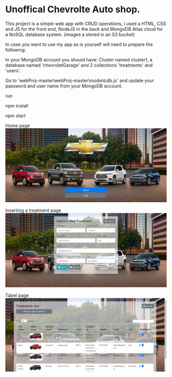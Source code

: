 # Unoffical Chevrolte Auto shop.
This project is a simple web app with CRUD operations,
i used a HTML, CSS and JS for the front end, NodeJS in the back and MongoDB Atlas cloud for a NoSQL database system.
(images a stored in an S3 bucket)

In case you want to use my app as is yourself will need to prepare the following:

In your MongoDB account you should have:
Cluster named cluster1, a database named 'chevroletGarage' and 2 collections 'treatments' and 'users'.

Go to 'webProj-master\webProj-master\models\db.js' and update your password and user name from your MongoDB account.

run

npm install

npm start


Home page
![Screenshot of home page](home.PNG)

Inserting a treatment page
![Screenshot of inserting a treatment page](insert.PNG)

Tabel page
![Screenshot of tabel page](table.PNG)
